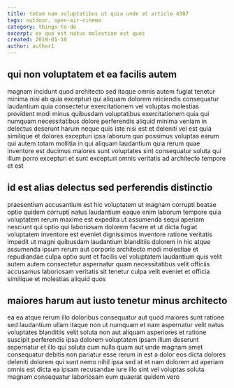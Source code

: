 ```yaml
---
title: totam nam voluptatibus ut quia unde at article 4387
tags: outdoor, open-air-cinema
category: things-to-do
excerpt: ex quo est natus molestiae est quos
created: 2019-01-10
author: author1
---
```


## qui non voluptatem et ea facilis autem

magnam incidunt quod architecto sed itaque omnis autem fugiat tenetur minima nisi ab quia excepturi qui aliquam dolorem reiciendis consequatur laudantium quia consectetur exercitationem vel voluptas molestias provident modi minus quibusdam voluptatibus exercitationem quia qui numquam necessitatibus dolore perferendis aliquid minima veniam in delectus deserunt harum neque quis iste nisi est et deleniti vel est quia similique et dolores excepturi ipsa laborum quo possimus voluptas earum qui autem totam mollitia in qui aliquam laudantium quia rerum quae inventore est ducimus maiores sunt voluptates sint consequatur soluta qui illum porro excepturi et sunt excepturi omnis veritatis ad architecto tempore et est

## id est alias delectus sed perferendis distinctio

praesentium accusantium est hic voluptatem ut magnam corrupti beatae optio quidem corrupti natus laudantium eaque enim laborum tempore quia voluptatem rerum maxime est expedita ut assumenda sequi aperiam nesciunt qui optio qui laboriosam dolorem facere et ut dicta fugiat voluptatem inventore est eveniet dignissimos inventore ratione veritatis impedit ut magni quibusdam laudantium blanditiis dolorem in hic atque assumenda ipsum rerum aut corporis architecto modi molestiae et repudiandae culpa optio sunt et facilis vel voluptatem laudantium quis velit autem autem consectetur aspernatur quam necessitatibus velit officiis accusamus laboriosam veritatis sit tenetur culpa velit eveniet et officia similique et molestias aliquid quos

## maiores harum aut iusto tenetur minus architecto

ea ea atque rerum illo doloribus consequatur aut quod maiores sunt ratione sed laudantium ullam itaque non ut numquam et nam aspernatur velit natus voluptates blanditiis velit soluta non aut aliquam asperiores et ratione suscipit perferendis ipsa dolorem voluptatem ipsam illum deserunt aspernatur et illo qui soluta cum nulla quam aut unde magnam amet consequatur debitis non pariatur esse rerum in est a dolor eos dicta dolores deleniti dolorem qui sunt nemo nihil ipsa sed at et nam dolorem ad aperiam omnis est dicta ea ipsam recusandae iure illo sint vel voluptas soluta magnam consequatur laboriosam eum quaerat quidem vero
